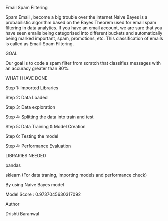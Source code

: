 Email Spam Filtering 


Spam Email , become a big trouble over the internet.Naive Bayes is a probabilistic algorithm based on the Bayes Theorem used for email spam filtering in data analytics. If you have an email account, we are sure that you have seen emails being categorised into different buckets and automatically being marked important, spam, promotions, etc.
This classification of emails is called as Email-Spam Filtering. 


GOAL

 Our goal is to code a spam filter from scratch that classifies messages with an accuracy greater than 80%.


WHAT I HAVE DONE

Step 1: Imported Libraries


Step 2: Data Loaded


Step 3: Data exploration


Step 4: Splitting the data into train and test 


Step 5: Data Training & Model Creation


Step 6: Testing the model 


Step 4: Performance Evaluation


LIBRARIES NEEDED

pandas


sklearn (For data traning, importing models and performance check)


By using Naive Bayes model


  Model Score : 0.9737045630317092
  
  
Author

Drishti Baranwal 
